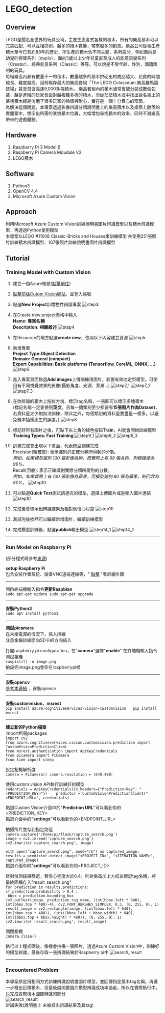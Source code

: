 # LEGO_detection
## Overview
LEGO是聞名全世界的玩具公司，主要生產各式各樣的積木，所有的樂高積木可以完美匹配、可以互相拼砌。越多的積木數量，帶來越多的創意。樂高公司從事生產積木至今已有約88年的歷史，所生產的積木依不同主題、系列區分，例如面向嬰幼兒的得寶系列（duplo）、面向5歲以上少年兒童直至成人的創意百變系列（Creator）、經典創意系列（Classic）等等。可以說是不受年齡、性別、國籍限制的玩具。  
每組樂高內都有數量不一的積木，數量越多的積木拚砌出的成品越大、花費的時間越長、難度越高。目前現存最大的樂高套組「The LEGO Colosseum 樂高羅馬競技場」甚至包含高達9,000多塊積木。
樂高套組內的積木通常會被分裝成數個包裝，越是進階的玩家會面對越複雜多樣的積木，而從茫茫積木海中找出說名書上的某塊積木總是消磨了很多玩家的熱情與耐心，實在是一個十分費心的環節。  
為解決這個問題，本專案透過影像辨識分類說明書上的樂高積木以及桌面上散落的實體積木，標示出所需的某塊積木位置，大幅增加尋找積木的效率，同時不減樂高帶來的遊戲體驗。  
## Hardware
1. Raspberry Pi 3 Model B
2. Raspberry Pi Camera Moudule V2
3. LEGO積木
## Software
1. Python3
2. OpenCV 4.4
3. Microsoft Azure Custom Vision
## Approach
利用Microsoft Azure Custom Vision訓練說明書圖片辨識模型以及積木辨識模型，再透過Python使用模型  
本專案以LEGO #11008 Classic-Bricks and Houses來訓練模型
共使用251張照片訓練積木辨識模型、107張照片訓練說明書圖片辨識模型
## Tutorial
### Training Model with Custom Vision  
1. 建立一個Azure帳號([點擊前往](https://azure.microsoft.com/zh-tw/#))

2. [點擊前往Cutom Vision網站](https://www.customvision.ai/)，並登入帳號

3. 點選**New Project**新增物件辨識專案
![step3](https://github.com/juliawupei/LEGO_detection/blob/main/prtsc/%E8%9E%A2%E5%B9%95%E6%93%B7%E5%8F%96%E7%95%AB%E9%9D%A2%20(104).png)

4. 在Create new project表格中輸入  
  **Name: 專案名稱  
  Description: 相關敘述**
![step4](https://github.com/juliawupei/LEGO_detection/blob/main/prtsc/%E8%9E%A2%E5%B9%95%E6%93%B7%E5%8F%96%E7%95%AB%E9%9D%A2%20(105).png)

5. 在Resource的地方點選**create new**，依照以下內容建立資源
![step5](https://github.com/juliawupei/LEGO_detection/blob/main/prtsc/%E8%9E%A2%E5%B9%95%E6%93%B7%E5%8F%96%E7%95%AB%E9%9D%A2%20(106).png)

6. 新增專案  
  **Project Type:Object Detection  
  Domain: General (compact)  
  Export Capabilities: Basic platforms (Tensorflow, CoreML, ONNX, ...)**  
![step6](https://github.com/juliawupei/LEGO_detection/blob/main/prtsc/%E8%9E%A2%E5%B9%95%E6%93%B7%E5%8F%96%E7%95%AB%E9%9D%A2%20(107).png)

7. 進入專案頁面點選**Add images**上傳訓練用圖片。若要有效地定型模型，可使用有不同視覺效果的影像(攝影角度、光源、背景...) 
![step7_1](https://github.com/juliawupei/LEGO_detection/blob/main/prtsc/%E8%9E%A2%E5%B9%95%E6%93%B7%E5%8F%96%E7%95%AB%E9%9D%A2%20(108).png)
![step7_2](https://github.com/juliawupei/LEGO_detection/blob/main/prtsc/%E8%9E%A2%E5%B9%95%E6%93%B7%E5%8F%96%E7%95%AB%E9%9D%A2%20(109).png)
![step7_3](https://github.com/juliawupei/LEGO_detection/blob/main/prtsc/%E8%9E%A2%E5%B9%95%E6%93%B7%E5%8F%96%E7%95%AB%E9%9D%A2%20(110).png)

8. 在欲辨識的積木上拖拉方塊、標示tag名稱，一張圖可以標示多塊積木  
  (標記名稱一定要使用**英文**，且每一個類別至少都要有**15張照片作為Dataset**，若資料量太少則無法訓練，除此之外，每個類別的資料量要盡量一樣多，以避免機率抽樣產生的誤差。) 
![step8](https://github.com/juliawupei/LEGO_detection/blob/main/prtsc/%E8%9E%A2%E5%B9%95%E6%93%B7%E5%8F%96%E7%95%AB%E9%9D%A2%20(111).png)

9. 標記好所有圖片之後，可點下右上角的綠色按鈕**Train**，AI就會開始訓練模型  
  **Training Types: Fast Training**
![step9_1](https://github.com/juliawupei/LEGO_detection/blob/main/prtsc/%E8%9E%A2%E5%B9%95%E6%93%B7%E5%8F%96%E7%95%AB%E9%9D%A2%20(113).png)
![step9_2](https://github.com/juliawupei/LEGO_detection/blob/main/prtsc/%E8%9E%A2%E5%B9%95%E6%93%B7%E5%8F%96%E7%95%AB%E9%9D%A2%20(114).png)
![step9_3](https://github.com/juliawupei/LEGO_detection/blob/main/prtsc/%E8%9E%A2%E5%B9%95%E6%93%B7%E5%8F%96%E7%95%AB%E9%9D%A2%20(115).png)

10. 訓練完成會出現以下畫面，代表模型訓練完成  
  Precision(精確度): 表示識別的正確分類所得到的分數。  
  *例如，如果模型識別 100 張影像為狗，而實際上有 99 張為狗，則精確度為 99%。*  
  Recall(回收): 表示正確識別實際分類所得到的分數。  
  *例如，如果實際上有 100 張影像為蘋果，而模型識別 80 張為蘋果，則回收為 80%。* 
![step10](https://github.com/juliawupei/LEGO_detection/blob/main/prtsc/%E8%9E%A2%E5%B9%95%E6%93%B7%E5%8F%96%E7%95%AB%E9%9D%A2%20(116).png)

11. 可以點選**Quick Test**測試訊連完的模型，選擇上傳圖片或是輸入圖片連結
![step10](https://github.com/juliawupei/LEGO_detection/blob/main/prtsc/%E8%9E%A2%E5%B9%95%E6%93%B7%E5%8F%96%E7%95%AB%E9%9D%A2%20(117).png)

12. 完成後會標示出辨識結果及相對應信心程度
![step10](https://github.com/juliawupei/LEGO_detection/blob/main/prtsc/%E8%9E%A2%E5%B9%95%E6%93%B7%E5%8F%96%E7%95%AB%E9%9D%A2%20(119).png)

13. 測試完後依然可以繼續新增圖片，繼續訓練模型

14. 完成模型訓練後，點選**publish**輸出模型
![step14_1](https://github.com/juliawupei/LEGO_detection/blob/main/prtsc/%E8%9E%A2%E5%B9%95%E6%93%B7%E5%8F%96%E7%95%AB%E9%9D%A2%20(121).png)
![step14_2](https://github.com/juliawupei/LEGO_detection/blob/main/prtsc/%E8%9E%A2%E5%B9%95%E6%93%B7%E5%8F%96%E7%95%AB%E9%9D%A2%20(122).png)  

---
### Run Model on Raspberry Pi  
(部分程式碼參考[來源](https://dev.to/stratiteq/puffins-detection-with-azure-custom-vision-and-python-2ca5))  
  
**setup Raspberry Pi**  
包含安裝作業系統、設置VNC遠端連線等，"
[點擊](https://github.com/juliawupei/LEGO_detection/blob/main/raspberrypi_setup.pdf)
"看詳細步驟  
  
  
---
開啟終端機輸入指令**更新Raspbian**  
`
sudo apt-get update
sudo apt-get upgrade
`  
  
---
**安裝Python3**  
`
sudo apt install python3
`    
  
---
**測試picamera**  
在未接電源的情況下，插入排線  
注意金屬排線面向SD卡的方向插入  

打開raspberry pi configuration，在"**camera**"選擇"**enable**"
在終端機輸入指令測試相機  
`
raspistill -o image.png
`  
拍設完image.png會存在raspberrypi裡  
  
---
**安裝opencv**  
[參考本連結](https://qengineering.eu/install-opencv-4.4-on-raspberry-pi-4.html)
，安裝opencv
  
---
**安裝customvision、msrest**  
`
pip install azure-cognitiveservices-vision-customvision  
pip install msrest
`  
  
---
**建立新的Python檔案**  
import所需packages  
`import cv2`    
`from azure.cognitiveservices.vision.customvision.prediction import CustomVisionPredictionClient`  
`from msrest.authentication import ApiKeyCredentials`  
`from picamera import PiCamera`  
`from time import sleep`  
 
設定相機解析度  
`
camera = PiCamera()
camera.resolution = (640,480)
`  
  
使用custom vision API執行訓練好的模型  
`
redentials = ApiKeyCredentials(in_headers={"Prediction-key": "<PREDICTION_KEY>"})   
predictor = CustomVisionPredictionClient("<ENDPOINT_URL>", credentials)
`  
  
點選Custom Vision介面中的"**Prediction URL**"可以看到你的<PREDICTION_KEY>  
點選介面中的"**settings**"可以看到你的<ENDPOINT_URL>  
    
拍攝照片並存到指定路徑  
`camera.capture('/home/pi/flask/capture_search.png')`  
`image = cv2.imread('capture_search.png')`  
`cv2.imwrite('capture_search.png', image)`  

`with open("capture_search.png", mode="rb") as captured_image:`  
`results = predictor.detect_image("<PROJECT_ID>", "<ITERATION_NAME>", captured_image)`  
點選介面中的"**settings**"可以看到你的<PROJECT_ID>  
  
針對偵測結果篩選，若信心程度大於0.4，則對樂高加上方框並標記tag名稱，將最終圖檔存入"result_search.png"  
 `for prediction in results.predictions:`  
 `if prediction.probability > 0.4 :`  
 ` bbox = prediction.bounding_box`  
 `cv2.putText(image, prediction.tag_name, (int(bbox.left * 640), int(bbox.top * 480)-4), cv2.FONT_HERSHEY_SIMPLEX, 0.5, (0, 255, 0), 1)`  
 `result_image = cv2.rectangle(image, (int(bbox.left * 640), int(bbox.top * 480)), (int((bbox.left + bbox.width) * 640), int((bbox.top + bbox.height) * 480)), (0, 255, 0), 1)`   
 `cv2.imwrite('result_search.png', result_image)`  
   
關閉相機  
 `camera.close()`  
   
執行以上程式碼後，像機會拍攝一張照片，透過Azure Custom Vision中，訓練好的模型辨識，最後存取一張辨識結果於Raspberry pi中
![search_result](https://github.com/juliawupei/LEGO_detection/blob/main/result/result_search.png)  

---

### Encountered Problem
本專案原定用相同方式訓練辨識說明書圖片模型，並回傳指定積木tag名稱，再進一步框出目標積木，但最後說明書圖片模型辨識成功率過低，所以在實際執行中，只完成實際積木圖闢辨識的部分  
![search_result](https://github.com/juliawupei/LEGO_detection/blob/main/result/capture_detect.png)   
辨識失敗(說明書上 未被框出辨識結果及其tag)
